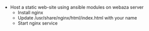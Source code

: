 * Host a static web-site using ansible modules on webaza server
  * Install nginx
  * Update /usr/share/nginx/html/index.html with your name
  * Start nginx service
